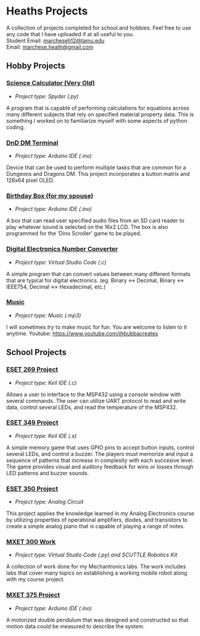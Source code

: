 # Heaths Projects

A collection of projects completed for school and hobbies. Feel free to use any code that I have uploaded if at all useful to you.
<br/>Student Email: marcheseh12@tamu.edu
<br/>Email: marchese.heath@gmail.com

## Hobby Projects

### [Science Calculator (Very Old)](../main/Science_Calculator)

* *Project type: Spyder (.py)*

A program that is capable of performing calculations for equations across many different subjects that rely on specified material property data. This is something I worked on to familiarize myself with some aspects of python coding.

### [DnD DM Terminal](../main/DnD_Terminal)

* *Project type: Arduino IDE (.ino)*

Device that can be used to perform multiple tasks that are common for a Dungeons and Dragons DM. This project incorporates a button matrix and 128x64 pixel OLED.

### [Birthday Box (for my spouse)](../main/Birthday_Box)

* *Project type: Arduino IDE (.ino)*

A box that can read user specified audio files from an SD card reader to play whatever sound is selected on the 16x2 LCD. The box is also programmed for the 'Dino Scroller' game to be played.

### [Digital Electronics Number Converter](../main/Digital_Converter)

* *Project type: Virtual Studio Code (.c)*

A simple program that can convert values between many different formats that are typical for digital electronics. (eg. Binary <-> Decimal, Binary <-> IEEE754, Decimal <-> Hexadecimal, etc.)

### [Music](../main/Music)

* *Project type: Music (.mp3)*

I will sometimes *try* to make music for fun. You are welcome to listen to it anytime.
Youtube: https://www.youtube.com/@bubbacreates

## School Projects

### [ESET 269 Project](../main/ESET_269_Project)

* *Project type: Keil IDE (.c)*

Allows a user to interface to the MSP432 using a console window with several commands. The user can utilize UART protocol to read and write data, control several LEDs, and read the temperature of the MSP432.

### [ESET 349 Project](../main/ESET_349_Project)

* *Project type: Keil IDE (.s)*

A simple memory game that uses GPIO pins to accept button inputs, control several LEDs, and control a buzzer. The players must memorize and input a sequence of patterns that increase in complexity with each succesive level. The game provides visual and auditory feedback for wins or losses through LED patterns and buzzer sounds.

### [ESET 350 Project](../main/ESET_350_Project)

* *Project type: Analog Circuit*

This project applies the knowledge learned in my Analog Electronics course by utilizing properties of operational amplifiers, diodes, and transistors to create a simple analog piano that is capable of playing a range of notes.

### [MXET 300 Work](../main/MXET_300)

* *Project type: Virtual Studio Code (.py) and SCUTTLE Robotics Kit*

A collection of work done for my Mechantronics labs. The work includes labs that cover many topics on establishing a working mobile robot along with my course project.

### [MXET 375 Project](../main/MXET_375_Project)

* *Project type: Arduino IDE (.ino)*

A motorized double pendulum that was designed and constructed so that motion data could be measured to describe the system.